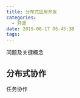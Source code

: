 ```yaml
---
title: 分布式应用开发
categories:
  - 开源
date: 2019-08-17 06:45:38
tags:
---
```

问题及关键概念
<!-- more -->
## 分布式协作
任务协作